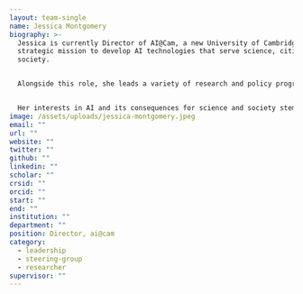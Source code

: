 ```yaml
---
layout: team-single
name: Jessica Montgomery
biography: >-
  Jessica is currently Director of AI@Cam, a new University of Cambridge
  strategic mission to develop AI technologies that serve science, citizens, and
  society.


  Alongside this role, she leads a variety of research and policy programmes tackling the real-world challenges associated with developing and deploying AI for societal benefit. These include: Accelerate Science, an initiative developing AI tools and collaborations in support of research and innovation; the Data Trusts Initiative, an incubator programme for pilot projects creating trustworthy data governance frameworks; and strategic research agenda development for the ELISE/ELLIS network of European AI research.


  Her interests in AI and its consequences for science and society stem from her policy career, in which she worked with parliamentarians, leading researchers and civil society organisations to bring scientific evidence to bear on major policy issues. At the Royal Society, Jessica established and led a wide-ranging programme of policy development, public dialogue and international engagement that explored the frontiers of AI technologies and their implications for society. She worked with senior researchers, policymakers, civil society and industry to identify emerging policy needs and develop policy frameworks to enable safe and rapid deployment of these technologies. In her prior role as a Senior Clerk at the House of Commons, Jessica advised MPs on parliamentary procedure and practice. While advising a number of select committees – including Transport; Business, Innovation, and Skills; Regulatory Reform; and Science and Technology – Jessica managed inquiries into a range of science and policy issues, bringing evidence into the heart of political decision-making.
image: /assets/uploads/jessica-montgomery.jpeg
email: ""
url: ""
website: ""
twitter: ""
github: ""
linkedin: ""
scholar: ""
crsid: ""
orcid: ""
start: ""
end: ""
institution: ""
department: ""
position: Director, ai@cam
category:
  - leadership
  - steering-group
  - researcher
supervisor: ""
---
```

